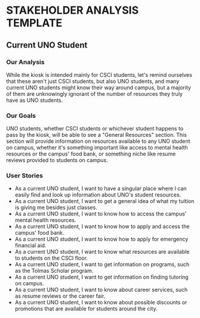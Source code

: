 # STAKEHOLDER ANALYSIS TEMPLATE

## Current UNO Student

### Our Analysis

While the kiosk is intended mainly for CSCI students, let's remind ourselves that these aren't just CSCI students, but also UNO students, and many current UNO students might know their way around campus, but a majority of them are unknowingly ignorant of the number of resources they truly have as UNO students.

### Our Goals

UNO students, whether CSCI students or whichever student happens to pass by the kiosk, will be able to see a "General Resources" section. This section will provide information on resources available to any UNO student on campus, whether it's something important like access to mental health resources or the campus' food bank, or something niche like resume reviews provided to students on campus.

### User Stories

- As a current UNO student, I want to have a singular place where I can easily find and look up information about UNO's student resources.
- As a current UNO student, I want to get a general idea of what my tuition is giving me besides just classes. 
- As a current UNO student, I want to know how to access the campus' mental health resources.
- As a current UNO student, I want to know how to apply and access the campus' food bank.
- As a current UNO student, I want to know how to apply for emergency financial aid.
- As a current UNO student, I want to know what resources are available to students on the CSCI floor.
- As a current UNO student, I want to get information on programs, such as the Tolmas Scholar program.
- As a current UNO student, I want to get information on finding tutoring on campus.
- As a current UNO student, I want to know about career services, such as resume reviews or the career fair.
- As a current UNO student, I want to know about possible discounts or promotions that are available for students around the city.
